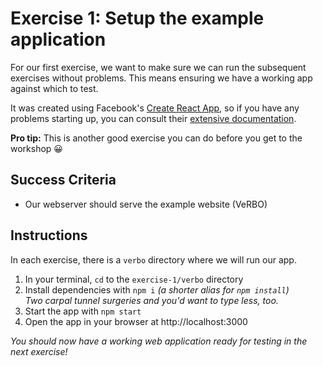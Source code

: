 # Exercise 1: Setup the example application

For our first exercise, we want to make sure we can run the subsequent exercises without problems.  This means ensuring we have a working app against which to test.

It was created using Facebook's [Create React App](https://github.com/facebook/create-react-app), so if you have any problems starting up, you can consult their [extensive documentation](https://github.com/facebook/create-react-app/blob/master/packages/react-scripts/template/README.md).

**Pro tip:** This is another good exercise you can do before you get to the workshop  😀

## Success Criteria

- Our webserver should serve the example website (VeRBO)

## Instructions

In each exercise, there is a `verbo` directory where we will run our app.

1. In your terminal, `cd` to the `exercise-1/verbo` directory
2. Install dependencies with `npm i` _(a shorter alias for `npm install`)_  
  _Two carpal tunnel surgeries and you'd want to type less, too._
3. Start the app with `npm start`
4. Open the app in your browser at http://localhost:3000

_You should now have a working web application ready for testing in the next exercise!_